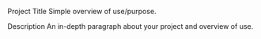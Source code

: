 Project Title
Simple overview of use/purpose.

Description
An in-depth paragraph about your project and overview of use.

